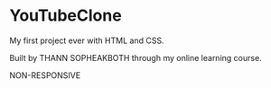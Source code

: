 # YouTubeClone

My first project ever with HTML and CSS.

Built by THANN SOPHEAKBOTH through my online learning course.

NON-RESPONSIVE
